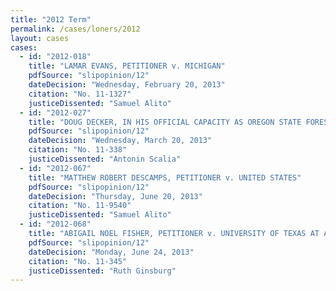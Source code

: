 ```yaml
---
title: "2012 Term"
permalink: /cases/loners/2012
layout: cases
cases:
  - id: "2012-018"
    title: "LAMAR EVANS, PETITIONER v. MICHIGAN"
    pdfSource: "slipopinion/12"
    dateDecision: "Wednesday, February 20, 2013"
    citation: "No. 11-1327"
    justiceDissented: "Samuel Alito"
  - id: "2012-027"
    title: "DOUG DECKER, IN HIS OFFICIAL CAPACITY AS OREGON STATE FORESTER, et al., PETITIONERS v. NORTHWEST ENVIRONMENTAL DEFENSE CENTER;"
    pdfSource: "slipopinion/12"
    dateDecision: "Wednesday, March 20, 2013"
    citation: "No. 11-338"
    justiceDissented: "Antonin Scalia"
  - id: "2012-067"
    title: "MATTHEW ROBERT DESCAMPS, PETITIONER v. UNITED STATES"
    pdfSource: "slipopinion/12"
    dateDecision: "Thursday, June 20, 2013"
    citation: "No. 11-9540"
    justiceDissented: "Samuel Alito"
  - id: "2012-068"
    title: "ABIGAIL NOEL FISHER, PETITIONER v. UNIVERSITY OF TEXAS AT AUSTIN et al."
    pdfSource: "slipopinion/12"
    dateDecision: "Monday, June 24, 2013"
    citation: "No. 11-345"
    justiceDissented: "Ruth Ginsburg"
---
```

